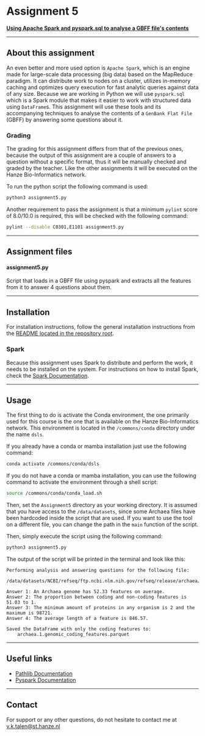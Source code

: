 # Assignment 5
**[Using Apache Spark and pyspark.sql to analyse a GBFF file's contents](https://bioinf.nl/~martijn/BDC/opdracht5.html)**


---
## About this assignment
An even better and more used option is `Apache Spark`, which is an engine made for large-scale data processing (big data) based on the MapReduce paradigm. 
It can distribute work to nodes on a cluster, utilizes in-memory caching and optimizes query execution for fast analytic queries against data of any size. 
Because we are working in Python we will use `pyspark.sql` which is a Spark module that makes it easier to work with structured data using `DataFrame`s. 
This assignment will use these tools and its accompanying techniques to analyse the contents of a `GenBank Flat File` (GBFF) by answering some questions about it.


### Grading
The grading for this assignment differs from that of the previous ones, because the output of this assignment are a couple of answers to a question without a specific format, 
thus it will be manually checked and graded by the teacher. Like the other assignments it will be executed on the Hanze Bio-Informatics network.

To run the python script the following command is used:
```bash
python3 assignment5.py
```

Another requirement to pass the assignment is that a minimum `pylint` score of 8.0/10.0 is required, this will be checked with the following command:
```bash
pylint --disable C0301,E1101 assignment5.py
```


---
## Assignment files

#### assignment5.py
Script that loads in a GBFF file using pyspark and extracts all the features from it to answer 4 questions about them.


---
## Installation
For installation instructions, follow the general installation instructions from the [README located in the repository root](https://github.com/Vincent-Talen/BDC#installation).

### Spark
Because this assignment uses Spark to distribute and perform the work, it needs to be installed on the system.
For instructions on how to install Spark, check the [Spark Documentation](https://spark.apache.org/docs/latest/).


---
## Usage
The first thing to do is activate the Conda environment, the one primarily used for this course is the one that is available on the Hanze Bio-Informatics network.
This environment is located in the `/commons/conda` directory under the name `dsls`.

If you already have a conda or mamba installation just use the following command:
```bash
conda activate /commons/conda/dsls
```

If you do not have a conda or mamba installation, you can use the following command to activate the environment through a shell script:
```bash
source /commons/conda/conda_load.sh
```

Then, set the `Assignment5` directory as your working directory.
It is assumed that you have access to the `/data/datasets`, since some Archaea files have been hardcoded inside the script that are used.
If you want to use the tool on a different file, you can change the path in the `main` function of the script.

Then, simply execute the script using the following command:
```bash
python3 assignment5.py
```

The output of the script will be printed in the terminal and look like this:
```
Performing analysis and answering questions for the following file:
	/data/datasets/NCBI/refseq/ftp.ncbi.nlm.nih.gov/refseq/release/archaea/archaea.1.genomic.gbff

Answer 1: An Archaea genome has 52.33 features on average.
Answer 2: The proportion between coding and non-coding features is 51.03 to 1.
Answer 3: The minimum amount of proteins in any organism is 2 and the maximum is 98721.
Answer 4: The average length of a feature is 846.57.

Saved the DataFrame with only the coding features to:
    archaea.1.genomic_coding_features.parquet
```


---
## Useful links
* [Pathlib Documentation](https://docs.python.org/3.10/library/pathlib.html)  
* [Pyspark Documentation](https://spark.apache.org/docs/latest/api/python/index.html)


---
## Contact
For support or any other questions, do not hesitate to contact me at v.k.talen@st.hanze.nl
